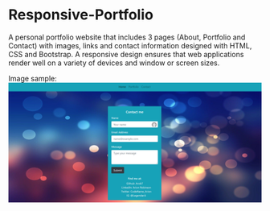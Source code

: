 # Responsive-Portfolio
A personal portfolio website that includes 3 pages (About, Portfolio and Contact) with images, links and contact information designed with HTML, CSS and Bootstrap.
A responsive design ensures that web applications render well on a variety of devices and window or screen sizes.

Image sample: 
<br>
<img src="images\screenshot.PNG" width="700px">
